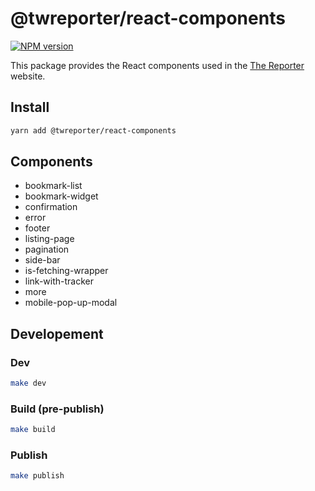# @twreporter/react-components

[![NPM version](https://img.shields.io/npm/v/@twreporter/react-components.svg)](https://www.npmjs.com/package/@twreporter/react-components)

This package provides the React components used in the [The Reporter](https://www.twreporter.org/) website.

## Install

```bash
yarn add @twreporter/react-components
```

## Components

- bookmark-list
- bookmark-widget
- confirmation
- error
- footer
- listing-page
- pagination
- side-bar
- is-fetching-wrapper
- link-with-tracker
- more
- mobile-pop-up-modal

## Developement

### Dev

```bash
make dev
```

### Build (pre-publish)

```bash
make build
```

### Publish

```bash
make publish
```
